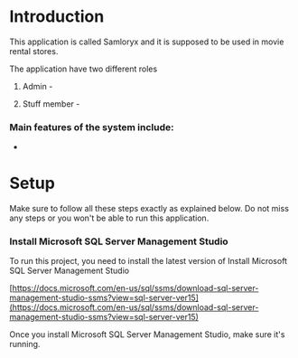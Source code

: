 # Introduction

This application is called Samloryx and it is supposed to be used in movie rental stores.

The application have two different roles
1. Admin - 


2. Stuff member -


### Main features of the system include:
  - 

# Setup
Make sure to follow all these steps exactly as explained below. Do not miss any steps or you won't be able to run this application.

### Install Microsoft SQL Server Management Studio
To run this project, you need to install the latest version of Install Microsoft SQL Server Management Studio

[https://docs.microsoft.com/en-us/sql/ssms/download-sql-server-management-studio-ssms?view=sql-server-ver15](https://docs.microsoft.com/en-us/sql/ssms/download-sql-server-management-studio-ssms?view=sql-server-ver15)

Once you install Microsoft SQL Server Management Studio, make sure it's running.
